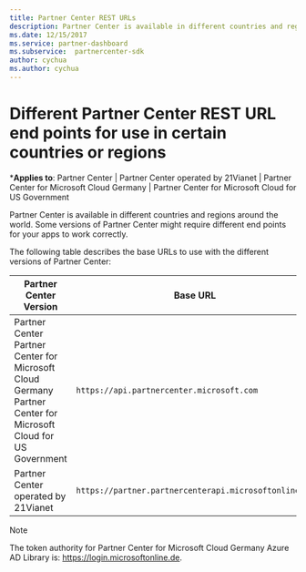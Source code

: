 ```yaml
---
title: Partner Center REST URLs
description: Partner Center is available in different countries and regions. Learn which Partner Center end points and base REST URLs your apps should use to work properly.
ms.date: 12/15/2017
ms.service: partner-dashboard
ms.subservice:  partnercenter-sdk
author: cychua
ms.author: cychua
---
```


# Different Partner Center REST URL end points for use in certain countries or regions

***Applies to**: Partner Center | Partner Center operated by 21Vianet | Partner Center for Microsoft Cloud Germany | Partner Center for Microsoft Cloud for US Government

Partner Center is available in different countries and regions around
the world. Some versions of Partner Center might require different end
points for your apps to work correctly.

The following table describes the base URLs to use with the different
versions of Partner Center:

| Partner Center Version  | Base URL  |
|---------|---------|
|Partner Center</br>Partner Center for Microsoft Cloud Germany</br>Partner Center for Microsoft Cloud for US Government     | `https://api.partnercenter.microsoft.com`        |
|Partner Center operated by 21Vianet  |  `https://partner.partnercenterapi.microsoftonline.cn`       |

>[!NOTE]
>The token authority for Partner Center for Microsoft Cloud Germany Azure AD Library is: https://login.microsoftonline.de.
